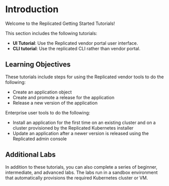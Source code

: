 # Introduction

Welcome to the Replicated Getting Started Tutorials!

This section includes the following tutorials:
* **UI Tutorial**: Use the Replicated vendor portal user interface.
* **CLI tutorial**: Use the replicated CLI rather than vendor portal.

## Learning Objectives

These tutorials include steps for using the Replicated vendor tools to do the following:
* Create an application object
* Create and promote a release for the application
* Release a new version of the application

Enterprise user tools to do the following:
* Install an application for the first time on an existing cluster and on a cluster provisioned by the Replicated Kubernetes installer
* Update an application after a newer version is released using the Replicated admin console

## Additional Labs

In addition to these tutorials, you can also complete a series of beginner, intermediate, and advanced labs. The labs run in a sandbox environment that automatically provisions the required Kubernetes cluster or VM.
